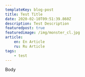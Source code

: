 ```yaml
---
templateKey: blog-post
title: Test Title
date: 2020-02-10T09:51:39.860Z
description: Test Description
featuredpost: true
featuredimage: /img/monster_cl.jpg
article:
    en: En Article
    ru: Ru Article
tags:
    - test
---
```


Body
